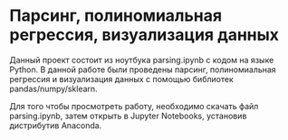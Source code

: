 # Парсинг, полиномиальная регрессия, визуализация данных
Данный проект состоит из ноутбука parsing.ipynb с кодом на языке Python. В данной работе были проведены парсинг, полиномиальная регрессия и визуализация данных c помощью библиотек pandas/numpy/sklearn.

Для того чтобы просмотреть работу, необходимо скачать файл parsing.ipynb, затем открыть в Jupyter Notebooks, установив дистрибутив Anaconda.
